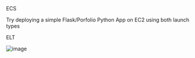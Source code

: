 ECS

Try deploying a simple Flask/Porfolio Python App on EC2 using both launch types

ELT

![image](https://user-images.githubusercontent.com/69973111/231191771-f8b9ec2d-0a4f-4d9b-bfd0-b6b1e1faa789.png)
